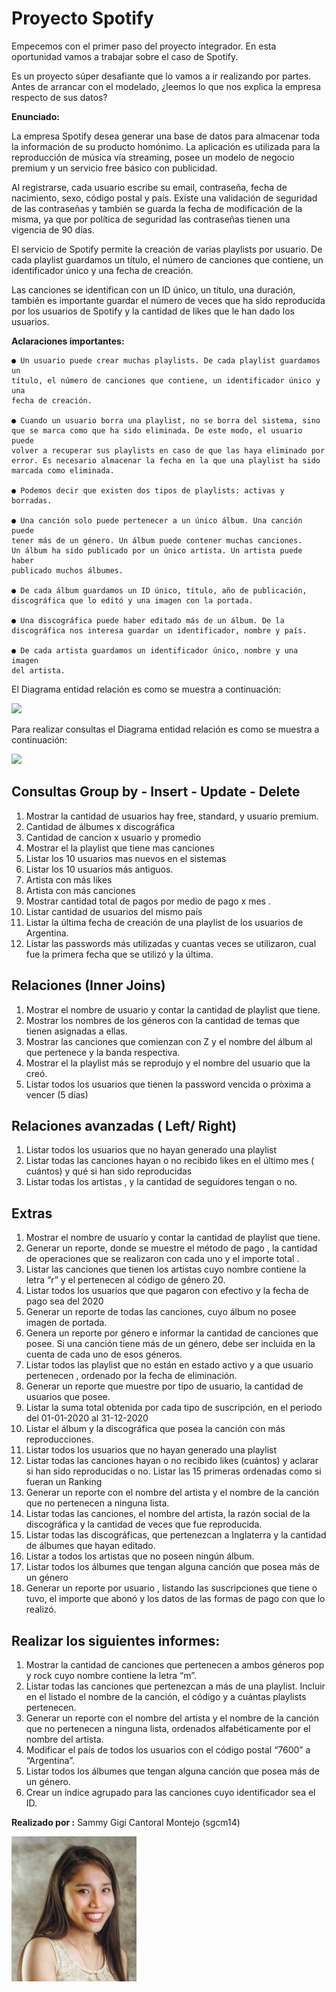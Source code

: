 # Proyecto Spotify

Empecemos con el primer paso del proyecto integrador. En esta oportunidad
vamos a trabajar sobre el caso de Spotify.

Es un proyecto súper desafiante que lo vamos a ir realizando por partes.
Antes de arrancar con el modelado, ¿leemos lo que nos explica la empresa
respecto de sus datos?

**Enunciado:**

La empresa Spotify desea generar una base de datos para almacenar
toda la información de su producto homónimo. La aplicación es utilizada para la reproducción de música vía streaming, posee un modelo de negocio premium y un servicio free básico con publicidad.

Al registrarse, cada usuario escribe su email, contraseña, fecha de nacimiento, sexo, código postal y país. Existe una validación de seguridad de las contraseñas y también se guarda la fecha de modificación de la misma, ya que por política de seguridad las contraseñas tienen una vigencia de 90 días.

El servicio de Spotify permite la creación de varias playlists por usuario. De cada playlist guardamos un título, el número de canciones que contiene, un identificador único y una fecha de creación.

Las canciones se identifican con un ID único, un título, una duración, también es importante guardar el número de veces que ha sido reproducida por los usuarios de Spotify y la cantidad de likes que le han dado los usuarios.

**Aclaraciones importantes:**

    ● Un usuario puede crear muchas playlists. De cada playlist guardamos un
    título, el número de canciones que contiene, un identificador único y una
    fecha de creación.

    ● Cuando un usuario borra una playlist, no se borra del sistema, sino que se marca como que ha sido eliminada. De este modo, el usuario puede
    volver a recuperar sus playlists en caso de que las haya eliminado por
    error. Es necesario almacenar la fecha en la que una playlist ha sido
    marcada como eliminada.

    ● Podemos decir que existen dos tipos de playlists: activas y borradas.

    ● Una canción solo puede pertenecer a un único álbum. Una canción puede
    tener más de un género. Un álbum puede contener muchas canciones.
    Un álbum ha sido publicado por un único artista. Un artista puede haber
    publicado muchos álbumes.

    ● De cada álbum guardamos un ID único, título, año de publicación,
    discográfica que lo editó y una imagen con la portada.

    ● Una discográfica puede haber editado más de un álbum. De la
    discográfica nos interesa guardar un identificador, nombre y país.

    ● De cada artista guardamos un identificador único, nombre y una imagen
    del artista.

El Diagrama entidad relación es como se muestra a continuación:

![](https://raw.githubusercontent.com/sgcm14/proyectos-sql/main/spotify/spotify.png)

Para realizar consultas el Diagrama entidad relación es como se muestra a continuación:

![](https://raw.githubusercontent.com/sgcm14/proyectos-sql/main/spotify/proyecto_spotify.png)


## Consultas Group by - Insert - Update - Delete

1) Mostrar la cantidad de usuarios hay free, standard, y usuario premium.
2) Cantidad de álbumes x discográfica
3) Cantidad de cancion x usuario y promedio
4) Mostrar el la playlist que tiene mas canciones
5) Listar los 10 usuarios mas nuevos en el sistemas
6) Listar los 10 usuarios más antiguos.
7) Artista con más likes
8) Artista con más canciones
9) Mostrar cantidad total de pagos por medio de pago x mes .
10) Listar cantidad de usuarios del mismo país
11) Listar la última fecha de creación de una playlist de los usuarios de
Argentina.
12) Listar las passwords más utilizadas y cuantas veces se utilizaron, cual fue la primera fecha que se utilizó y la última.

## Relaciones (Inner Joins)
1) Mostrar el nombre de usuario y contar la cantidad de playlist que tiene.
2) Mostrar los nombres de los géneros con la cantidad de temas que tienen
asignadas a ellas.
3) Mostrar las canciones que comienzan con Z y el nombre del álbum al que
pertenece y la banda respectiva.
4) Mostrar el la playlist más se reprodujo y el nombre del usuario que la creó.
5) Listar todos los usuarios que tienen la password vencida o pròxima a vencer (5 días)

## Relaciones avanzadas ( Left/ Right)
1. Listar todos los usuarios que no hayan generado una playlist
2. Listar todas las canciones hayan o no recibido likes en el último mes (
cuántos) y qué si han sido reproducidas
3. Listar todas los artistas , y la cantidad de seguidores tengan o no.

## Extras
1. Mostrar el nombre de usuario y contar la cantidad de playlist que tiene.
2. Generar un reporte, donde se muestre el método de pago , la cantidad
de operaciones que se realizaron con cada uno y el importe total .
3. Listar las canciones que tienen los artistas cuyo nombre contiene la
letra “r” y el pertenecen al código de género 20.
4. Listar todos los usuarios que que pagaron con efectivo y la fecha de
pago sea del 2020
5. Generar un reporte de todas las canciones, cuyo álbum no posee
imagen de portada.
6. Genera un reporte por género e informar la cantidad de canciones que
posee. Si una canción tiene más de un género, debe ser incluida en la
cuenta de cada uno de esos géneros.
7. Listar todos las playlist que no están en estado activo y a que usuario
pertenecen , ordenado por la fecha de eliminación.
8. Generar un reporte que muestre por tipo de usuario, la cantidad de
usuarios que posee.
9. Listar la suma total obtenida por cada tipo de suscripción, en el periodo
del 01-01-2020 al 31-12-2020
10. Listar el álbum y la discográfica que posea la canción con más
reproducciones.
11. Listar todos los usuarios que no hayan generado una playlist
12. Listar todas las canciones hayan o no recibido likes (cuántos) y
aclarar si han sido reproducidas o no. Listar las 15 primeras ordenadas
como si fueran un Ranking
13. Generar un reporte con el nombre del artista y el nombre de la canción
que no pertenecen a ninguna lista.
14. Listar todas las canciones, el nombre del artista, la razón social de la discográfica y la cantidad de veces que fue reproducida.
15. Listar todas las discográficas, que pertenezcan a Inglaterra y la
cantidad de álbumes que hayan editado.
16. Listar a todos los artistas que no poseen ningún álbum.
17. Listar todos los álbumes que tengan alguna canción que posea más de
un género
18. Generar un reporte por usuario , listando las suscripciones que tiene o tuvo, el importe que abonó y los datos de las formas de pago con que
lo realizó.

## Realizar los siguientes informes:
1. Mostrar la cantidad de canciones que pertenecen a ambos géneros pop y rock cuyo nombre contiene la letra “m”.
2. Listar todas las canciones que pertenezcan a más de una playlist. Incluir en el
listado el nombre de la canción, el código y a cuántas playlists pertenecen.
3. Generar un reporte con el nombre del artista y el nombre de la canción que no pertenecen a ninguna lista, ordenados alfabéticamente por el nombre del artista.
4. Modificar el país de todos los usuarios con el código postal “7600” a “Argentina”.
5. Listar todos los álbumes que tengan alguna canción que posea más de un género.
6. Crear un índice agrupado para las canciones cuyo identificador sea el ID.


**Realizado por :** Sammy Gigi Cantoral Montejo (sgcm14)

<img src ="https://raw.githubusercontent.com/sgcm14/sgcm14/main/sammy.jpg" width="200">